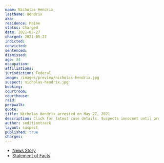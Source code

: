 ```yaml
---
name: Nicholas Hendrix
lastName: Hendrix
aka:
residence: Maine
status: Charged
date: 2021-05-27
charged: 2021-05-27
indicted:
convicted: 
sentenced: 
dismissed: 
age: 34
occupation:
affiliations:
jurisdiction: Federal
image: /images/preview/nicholas-hendrix.jpg
suspect: nicholas-hendrix.jpg
booking:
courtroom:
courthouse:
raid:
perpwalk:
quote:
title: Nicholas Hendrix arrested on May 27, 2021
description: Click for latest case details. Suspects innocent until proven guilty.
author: seditiontrack
layout: suspect
published: true
charges:
---
```

- [News Story](https://www.wmtw.com/article/second-mainer-arrested-accused-of-taking-part-in-capitol-riot/36559629)
- [Statement of Facts](https://extremism.gwu.edu/sites/g/files/zaxdzs2191/f/Nicholas%20Hendrix%20Complaint%20and%20Statement%20of%20Facts.pdf)
